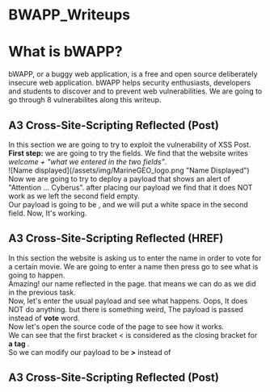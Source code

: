 # BWAPP_Writeups

<h1>What is bWAPP?</h1>
  bWAPP, or a buggy web application, is a free and open source deliberately insecure web application. bWAPP helps security enthusiasts, developers and students to discover and to prevent web vulnerabilities. We are going to go through 8 vulnerabilites along this writeup.

<h2>A3 Cross-Site-Scripting Reflected (Post)</h2>
In this section we are going to try to exploit the vulnerability of XSS Post.<br>
<b>First step:</b> we are going to try the fields. We find that the website writes <em>welcome + "what we entered in the two fields"</em>.<br>
![Name displayed](/assets/img/MarineGEO_logo.png "Name Displayed")
Now we are going to try to deploy a payload that shows an alert of "Attention ... Cyberus". after placing our payload we find that it does NOT work as we left the second field empty.<br>
Our payload is going to be <em><b><script> alert("Attention ... Cyberus") </script></b></em>, and we will put a white space in the second field. Now, It's working.

<h2>A3 Cross-Site-Scripting Reflected (HREF)</h2>
In this section the website is asking us to enter the name in order to vote for a certain movie. We are going to enter a name then press go to see what is going to happen.<br>
Amazing! our name reflected in the page. that means we can do as we did in the previous task.<br>
Now, let's enter the usual payload <em><b><script> alert("Attention ... Cyberus") </script></b></em> and see what happens. Oops, It does NOT do anything. but there is something weird, The payload is passed instead of <b>vote</b> word.<br>
Now let's open the source code of the page to see how it works.<br>
We can see that the first bracket < is considered as the closing bracket for <b> a tag </b>.<br>
So we can modify our payload to be <em><b>><script> alert("Attention ... Cyberus") </script></b></em> instead of <em><b><script> alert("Attention ... Cyberus") </script></b></em>

<h2>A3 Cross-Site-Scripting Reflected (Post)</h2>
